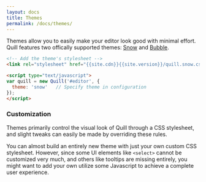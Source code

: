 ```yaml
---
layout: docs
title: Themes
permalink: /docs/themes/
---
```


Themes allow you to easily make your editor look good with minimal effort. Quill features two offically supported themes: [Snow](/docs/themes/snow/) and [Bubble](/docs/themes/bubble/).

```html
<!-- Add the theme's stylesheet -->
<link rel="stylesheet" href="{{site.cdn}}{{site.version}}/quill.snow.css">

<script type="text/javascript">
var quill = new Quill('#editor', {
  theme: 'snow'   // Specify theme in configuration
});
</script>
```

### Customization

Themes primarily control the visual look of Quill through a CSS stylesheet, and slight tweaks can easily be made by overriding these rules.

You can almost build an entirely new theme with just your own custom CSS stylesheet. However, since some UI elements like `<select>` cannot be customized very much, and others like tooltips are missing entirely, you might want to add your own utilize some Javascript to achieve a complete user experience.
